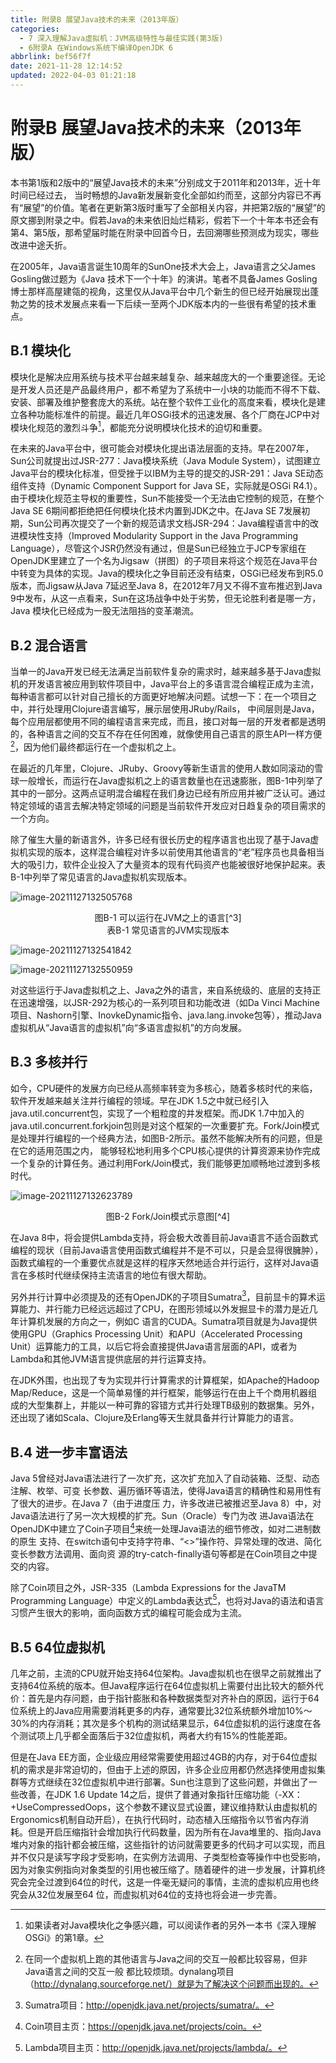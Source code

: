 ```yaml
---
title: 附录B 展望Java技术的未来（2013年版）
categories: 
  - 7 深入理解Java虛拟机：JVM高级特性与最佳实践(第3版)
  - 6附录A 在Windows系统下编译OpenJDK 6
abbrlink: bef56f7f
date: 2021-11-28 12:14:52
updated: 2022-04-03 01:21:18
---
```

# 附录B 展望Java技术的未来（2013年版）
本书第1版和2版中的“展望Java技术的未来”分别成文于2011年和2013年，近十年时间已经过去， 当时畅想的Java新发展新变化全部如约而至，这部分内容已不再有“展望”的价值。笔者在更新第3版时重写了全部相关内容，并把第2版的“展望”的原文挪到附录之中。假若Java的未来依旧灿烂精彩，假若下一个十年本书还会有第4、第5版，那希望届时能在附录中回首今日，去回溯哪些预测成为现实，哪些改进中途夭折。

在2005年，Java语言诞生10周年的SunOne技术大会上，Java语言之父James Gosling做过题为《Java 技术下一个十年》的演讲。笔者不具备James Gosling博士那样高屋建瓴的视角，这里仅从Java平台中几个新生的但已经开始展现出蓬勃之势的技术发展点来看一下后续一至两个JDK版本内的一些很有希望的技术重点。

## B.1 模块化
模块化是解决应用系统与技术平台越来越复杂、越来越庞大的一个重要途径。无论是开发人员还是产品最终用户，都不希望为了系统中一小块的功能而不得不下载、安装、部署及维护整套庞大的系统。站在整个软件工业化的高度来看，模块化是建立各种功能标准件的前提。最近几年OSGi技术的迅速发展、各个厂商在JCP中对模块化规范的激烈斗争[^1]，都能充分说明模块化技术的迫切和重要。

在未来的Java平台中，很可能会对模块化提出语法层面的支持。早在2007年，Sun公司就提出过JSR-277：Java模块系统（Java Module System），试图建立Java平台的模块化标准，但受挫于以IBM为主导的提交的JSR-291：Java SE动态组件支持（Dynamic Component Support for Java SE，实际就是OSGi R4.1）。由于模块化规范主导权的重要性，Sun不能接受一个无法由它控制的规范，在整个Java SE 6期间都拒绝把任何模块化技术内置到JDK之中。在Java SE 7发展初期，Sun公司再次提交了一个新的规范请求文档JSR-294：Java编程语言中的改进模块性支持（Improved Modularity Support in the Java Programming Language），尽管这个JSR仍然没有通过，但是Sun已经独立于JCP专家组在OpenJDK里建立了一个名为Jigsaw（拼图）的子项目来将这个规范在Java平台中转变为具体的实现。Java的模块化之争目前还没有结束，OSGi已经发布到R5.0版本，而Jigsaw从Java 7延迟至Java 8，在2012年7月又不得不宣布推迟到Java 9中发布，从这一点看来，Sun在这场战争中处于劣势，但无论胜利者是哪一方，Java 模块化已经成为一股无法阻挡的变革潮流。

## B.2 混合语言
当单一的Java开发已经无法满足当前软件复杂的需求时，越来越多基于Java虚拟机的开发语言被应用到软件项目中，Java平台上的多语言混合编程正成为主流，每种语言都可以针对自己擅长的方面更好地解决问题。试想一下：在一个项目之中，并行处理用Clojure语言编写，展示层使用JRuby/Rails， 中间层则是Java，每个应用层都使用不同的编程语言来完成，而且，接口对每一层的开发者都是透明的，各种语言之间的交互不存在任何困难，就像使用自己语言的原生API一样方便[^2]，因为他们最终都运行在一个虚拟机之上。

在最近的几年里，Clojure、JRuby、Groovy等新生语言的使用人数如同滚动的雪球一般增长，而运行在Java虚拟机之上的语言数量也在迅速膨胀，图B-1中列举了其中的一部分。这两点证明混合编程在我们身边已经有所应用并被广泛认可。通过特定领域的语言去解决特定领域的问题是当前软件开发应对日趋复杂的项目需求的一个方向。

除了催生大量的新语言外，许多已经有很长历史的程序语言也出现了基于Java虚拟机实现的版本，这样混合编程对许多以前使用其他语言的“老”程序员也具备相当大的吸引力，软件企业投入了大量资本的现有代码资产也能被很好地保护起来。表B-1中列举了常见语言的Java虚拟机实现版本。

![image-20211127132505768](https://gitee.com/XiaoLan223/images/raw/master/Blog/Sum/20211127132506.png)

<center>图B-1 可以运行在JVM之上的语言[^3]</center>

<center>表B-1 常见语言的JVM实现版本</center>

![image-20211127132541842](https://gitee.com/XiaoLan223/images/raw/master/Blog/Sum/20211127132542.png)

![image-20211127132550959](https://gitee.com/XiaoLan223/images/raw/master/Blog/Sum/20211127132551.png)

对这些运行于Java虚拟机之上、Java之外的语言，来自系统级的、底层的支持正在迅速增强，以JSR-292为核心的一系列项目和功能改进（如Da Vinci Machine项目、Nashorn引擎、InovkeDynamic指令、java.lang.invoke包等），推动Java虚拟机从“Java语言的虚拟机”向“多语言虚拟机”的方向发展。

## B.3 多核并行
如今，CPU硬件的发展方向已经从高频率转变为多核心，随着多核时代的来临，软件开发越来越关注并行编程的领域。早在JDK 1.5之中就已经引入java.util.concurrent包，实现了一个粗粒度的并发框架。而JDK 1.7中加入的java.util.concurrent.forkjoin包则是对这个框架的一次重要扩充。Fork/Join模式是处理并行编程的一个经典方法，如图B-2所示。虽然不能解决所有的问题，但是在它的适用范围之内， 能够轻松地利用多个CPU核心提供的计算资源来协作完成一个复杂的计算任务。通过利用Fork/Join模式，我们能够更加顺畅地过渡到多核时代。

![image-20211127132623789](https://gitee.com/XiaoLan223/images/raw/master/Blog/Sum/20211127132623.png)

<center>图B-2 Fork/Join模式示意图[^4]</center>

在Java 8中，将会提供Lambda支持，将会极大改善目前Java语言不适合函数式编程的现状（目前Java语言使用函数式编程并不是不可以，只是会显得很臃肿），函数式编程的一个重要优点就是这样的程序天然地适合并行运行，这样对Java语言在多核时代继续保持主流语言的地位有很大帮助。

另外并行计算中必须提及的还有OpenJDK的子项目Sumatra[^5]，目前显卡的算术运算能力、并行能力已经远远超过了CPU，在图形领域以外发掘显卡的潜力是近几年计算机发展的方向之一，例如C 语言的CUDA。Sumatra项目就是为Java提供使用GPU（Graphics Processing Unit）和APU（Accelerated Processing Unit）运算能力的工具，以后它将会直接提供Java语言层面的API，或者为Lambda和其他JVM语言提供底层的并行运算支持。

在JDK外围，也出现了专为实现并行计算需求的计算框架，如Apache的Hadoop Map/Reduce，这是一个简单易懂的并行框架，能够运行在由上千个商用机器组成的大型集群上，并能以一种可靠的容错方式并行处理TB级别的数据集。另外，还出现了诸如Scala、Clojure及Erlang等天生就具备并行计算能力的语言。

## B.4 进一步丰富语法
Java 5曾经对Java语法进行了一次扩充，这次扩充加入了自动装箱、泛型、动态注解、枚举、可变 长参数、遍历循环等语法，使得Java语言的精确性和易用性有了很大的进步。在Java 7（由于进度压 力，许多改进已被推迟至Java 8）中，对Java语法进行了另一次大规模的扩充。Sun（Oracle）专门为改 进Java语法在OpenJDK中建立了Coin子项目[^6]来统一处理Java语法的细节修改，如对二进制数的原生 支持、在switch语句中支持字符串、“<>”操作符、异常处理的改进、简化变长参数方法调用、面向资 源的try-catch-finally语句等都是在Coin项目之中提交的内容。

除了Coin项目之外，JSR-335（Lambda Expressions for the JavaTM Programming Language）中定义的Lambda表达式[^7]，也将对Java的语法和语言习惯产生很大的影响，面向函数方式的编程可能会成为主流。

## B.5 64位虚拟机
几年之前，主流的CPU就开始支持64位架构。Java虚拟机也在很早之前就推出了支持64位系统的版本。但Java程序运行在64位虚拟机上需要付出比较大的额外代价：首先是内存问题，由于指针膨胀和各种数据类型对齐补白的原因，运行于64位系统上的Java应用需要消耗更多的内存，通常要比32位系统额外增加10%～30%的内存消耗；其次是多个机构的测试结果显示，64位虚拟机的运行速度在各个测试项上几乎都全面落后于32位虚拟机，两者大约有15%的性能差距。

但是在Java EE方面，企业级应用经常需要使用超过4GB的内存，对于64位虚拟机的需求是非常迫切的，但由于上述的原因，许多企业应用都仍然选择使用虚拟集群等方式继续在32位虚拟机中进行部署。Sun也注意到了这些问题，并做出了一些改善，在JDK 1.6 Update 14之后，提供了普通对象指针压缩功能（-XX：+UseCompressedOops，这个参数不建议显式设置，建议维持默认由虚拟机的Ergonomics机制自动开启），在执行代码时，动态植入压缩指令以节省内存消耗。但是开启压缩指针会增加执行代码数量，因为所有在Java堆里的、指向Java堆内对象的指针都会被压缩，这些指针的访问就需要更多的代码才可以实现，而且并不仅只是读写字段才受影响，在实例方法调用、子类型检查等操作中也受影响，因为对象实例指向对象类型的引用也被压缩了。随着硬件的进一步发展，计算机终究会完全过渡到64位的时代，这是一件毫无疑问的事情，主流的虚拟机应用也终究会从32位发展至64 位，而虚拟机对64位的支持也将会进一步完善。

[^1]: 如果读者对Java模块化之争感兴趣，可以阅读作者的另外一本书《深入理解OSGi》的第1章。 
[^2]: 在同一个虚拟机上跑的其他语言与Java之间的交互一般都比较容易，但非Java语言之间的交互一般 都比较烦琐。dynalang项目（http://dynalang.sourceforge.net/）就是为了解决这个问题而出现的。 
[^3]: 图片来源：http://wikis.sun.com/download/attachments/16418319/OOW- 2009+Towards+A+Universal+VM.pdf。 
[^4]: 图片来源：http://www.ibm.com/developerworks/cn/java/j-lo-forkjoin/。 
[^5]: Sumatra项目：http://openjdk.java.net/projects/sumatra/。 
[^6]: Coin项目主页：https://openjdk.java.net/projects/coin。 
[^7]: Lambda项目主页：http://openjdk.java.net/projects/lambda/。
